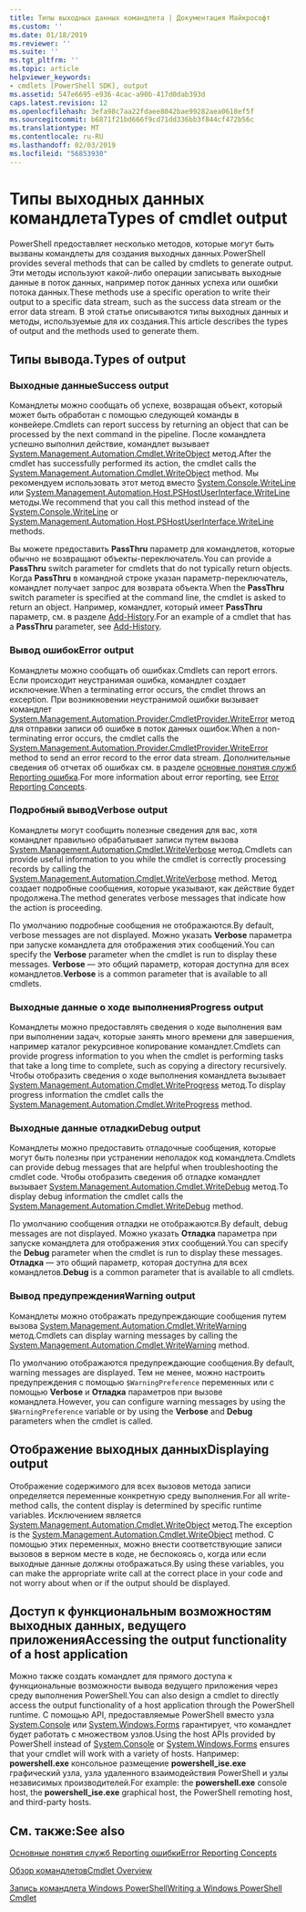 ```yaml
---
title: Типы выходных данных командлета | Документация Майкрософт
ms.custom: ''
ms.date: 01/18/2019
ms.reviewer: ''
ms.suite: ''
ms.tgt_pltfrm: ''
ms.topic: article
helpviewer_keywords:
- cmdlets [PowerShell SDK], output
ms.assetid: 547e6695-e936-4cac-a90b-417d0dab393d
caps.latest.revision: 12
ms.openlocfilehash: 3efa98c7aa22fdaee8042bae99282aea0618ef5f
ms.sourcegitcommit: b6871f21bd666f9cd71dd336bb3f844cf472b56c
ms.translationtype: MT
ms.contentlocale: ru-RU
ms.lasthandoff: 02/03/2019
ms.locfileid: "56853930"
---
```

# <a name="types-of-cmdlet-output"></a><span data-ttu-id="8ff97-102">Типы выходных данных командлета</span><span class="sxs-lookup"><span data-stu-id="8ff97-102">Types of cmdlet output</span></span>

<span data-ttu-id="8ff97-103">PowerShell предоставляет несколько методов, которые могут быть вызваны командлеты для создания выходных данных.</span><span class="sxs-lookup"><span data-stu-id="8ff97-103">PowerShell provides several methods that can be called by cmdlets to generate output.</span></span> <span data-ttu-id="8ff97-104">Эти методы используют какой-либо операции записывать выходные данные в поток данных, например поток данных успеха или ошибки потока данных.</span><span class="sxs-lookup"><span data-stu-id="8ff97-104">These methods use a specific operation to write their output to a specific data stream, such as the success data stream or the error data stream.</span></span> <span data-ttu-id="8ff97-105">В этой статье описываются типы выходных данных и методы, используемые для их создания.</span><span class="sxs-lookup"><span data-stu-id="8ff97-105">This article describes the types of output and the methods used to generate them.</span></span>

## <a name="types-of-output"></a><span data-ttu-id="8ff97-106">Типы вывода.</span><span class="sxs-lookup"><span data-stu-id="8ff97-106">Types of output</span></span>

### <a name="success-output"></a><span data-ttu-id="8ff97-107">Выходные данные</span><span class="sxs-lookup"><span data-stu-id="8ff97-107">Success output</span></span>

<span data-ttu-id="8ff97-108">Командлеты можно сообщать об успехе, возвращая объект, который может быть обработан с помощью следующей команды в конвейере.</span><span class="sxs-lookup"><span data-stu-id="8ff97-108">Cmdlets can report success by returning an object that can be processed by the next command in the pipeline.</span></span> <span data-ttu-id="8ff97-109">После командлета успешно выполнил действие, командлет вызывает [System.Management.Automation.Cmdlet.WriteObject](/dotnet/api/System.Management.Automation.Cmdlet.WriteObject) метод.</span><span class="sxs-lookup"><span data-stu-id="8ff97-109">After the cmdlet has successfully performed its action, the cmdlet calls the [System.Management.Automation.Cmdlet.WriteObject](/dotnet/api/System.Management.Automation.Cmdlet.WriteObject) method.</span></span> <span data-ttu-id="8ff97-110">Мы рекомендуем использовать этот метод вместо [System.Console.WriteLine](/dotnet/api/System.Console.WriteLine) или [System.Management.Automation.Host.PSHostUserInterface.WriteLine](/dotnet/api/System.Management.Automation.Host.PSHostUserInterface.WriteLine) методы.</span><span class="sxs-lookup"><span data-stu-id="8ff97-110">We recommend that you call this method instead of the [System.Console.WriteLine](/dotnet/api/System.Console.WriteLine) or [System.Management.Automation.Host.PSHostUserInterface.WriteLine](/dotnet/api/System.Management.Automation.Host.PSHostUserInterface.WriteLine) methods.</span></span>

<span data-ttu-id="8ff97-111">Вы можете предоставить **PassThru** параметр для командлетов, которые обычно не возвращают объекты-переключатель.</span><span class="sxs-lookup"><span data-stu-id="8ff97-111">You can provide a **PassThru** switch parameter for cmdlets that do not typically return objects.</span></span>
<span data-ttu-id="8ff97-112">Когда **PassThru** в командной строке указан параметр-переключатель, командлет получает запрос для возврата объекта.</span><span class="sxs-lookup"><span data-stu-id="8ff97-112">When the **PassThru** switch parameter is specified at the command line, the cmdlet is asked to return an object.</span></span> <span data-ttu-id="8ff97-113">Например, командлет, который имеет **PassThru** параметр, см. в разделе [Add-History](/powershell/module/Microsoft.PowerShell.Core/Add-History).</span><span class="sxs-lookup"><span data-stu-id="8ff97-113">For an example of a cmdlet that has a **PassThru** parameter, see [Add-History](/powershell/module/Microsoft.PowerShell.Core/Add-History).</span></span>

### <a name="error-output"></a><span data-ttu-id="8ff97-114">Вывод ошибок</span><span class="sxs-lookup"><span data-stu-id="8ff97-114">Error output</span></span>

<span data-ttu-id="8ff97-115">Командлеты можно сообщать об ошибках.</span><span class="sxs-lookup"><span data-stu-id="8ff97-115">Cmdlets can report errors.</span></span> <span data-ttu-id="8ff97-116">Если происходит неустранимая ошибка, командлет создает исключение.</span><span class="sxs-lookup"><span data-stu-id="8ff97-116">When a terminating error occurs, the cmdlet throws an exception.</span></span> <span data-ttu-id="8ff97-117">При возникновении неустранимой ошибки вызывает командлет [System.Management.Automation.Provider.CmdletProvider.WriteError](/dotnet/api/System.Management.Automation.Provider.CmdletProvider.WriteError) метод для отправки записи об ошибке в поток данных ошибок.</span><span class="sxs-lookup"><span data-stu-id="8ff97-117">When a non-terminating error occurs, the cmdlet calls the [System.Management.Automation.Provider.CmdletProvider.WriteError](/dotnet/api/System.Management.Automation.Provider.CmdletProvider.WriteError) method to send an error record to the error data stream.</span></span> <span data-ttu-id="8ff97-118">Дополнительные сведения об отчетах об ошибках см. в разделе [основные понятия служб Reporting ошибка](./error-reporting-concepts.md).</span><span class="sxs-lookup"><span data-stu-id="8ff97-118">For more information about error reporting, see [Error Reporting Concepts](./error-reporting-concepts.md).</span></span>

### <a name="verbose-output"></a><span data-ttu-id="8ff97-119">Подробный вывод</span><span class="sxs-lookup"><span data-stu-id="8ff97-119">Verbose output</span></span>

<span data-ttu-id="8ff97-120">Командлеты могут сообщить полезные сведения для вас, хотя командлет правильно обрабатывает записи путем вызова [System.Management.Automation.Cmdlet.WriteVerbose](/dotnet/api/System.Management.Automation.Cmdlet.WriteVerbose) метод.</span><span class="sxs-lookup"><span data-stu-id="8ff97-120">Cmdlets can provide useful information to you while the cmdlet is correctly processing records by calling the [System.Management.Automation.Cmdlet.WriteVerbose](/dotnet/api/System.Management.Automation.Cmdlet.WriteVerbose) method.</span></span> <span data-ttu-id="8ff97-121">Метод создает подробные сообщения, которые указывают, как действие будет продолжена.</span><span class="sxs-lookup"><span data-stu-id="8ff97-121">The method generates verbose messages that indicate how the action is proceeding.</span></span>

<span data-ttu-id="8ff97-122">По умолчанию подробные сообщения не отображаются.</span><span class="sxs-lookup"><span data-stu-id="8ff97-122">By default, verbose messages are not displayed.</span></span> <span data-ttu-id="8ff97-123">Можно указать **Verbose** параметра при запуске командлета для отображения этих сообщений.</span><span class="sxs-lookup"><span data-stu-id="8ff97-123">You can specify the **Verbose** parameter when the cmdlet is run to display these messages.</span></span> <span data-ttu-id="8ff97-124">**Verbose** — это общий параметр, которая доступна для всех командлетов.</span><span class="sxs-lookup"><span data-stu-id="8ff97-124">**Verbose** is a common parameter that is available to all cmdlets.</span></span>

### <a name="progress-output"></a><span data-ttu-id="8ff97-125">Выходные данные о ходе выполнения</span><span class="sxs-lookup"><span data-stu-id="8ff97-125">Progress output</span></span>

<span data-ttu-id="8ff97-126">Командлеты можно предоставлять сведения о ходе выполнения вам при выполнении задач, которые занять много времени для завершения, например каталог рекурсивное копирование командлет.</span><span class="sxs-lookup"><span data-stu-id="8ff97-126">Cmdlets can provide progress information to you when the cmdlet is performing tasks that take a long time to complete, such as copying a directory recursively.</span></span> <span data-ttu-id="8ff97-127">Чтобы отобразить сведения о ходе выполнения командлета вызывает [System.Management.Automation.Cmdlet.WriteProgress](/dotnet/api/System.Management.Automation.Cmdlet.WriteProgress) метод.</span><span class="sxs-lookup"><span data-stu-id="8ff97-127">To display progress information the cmdlet calls the [System.Management.Automation.Cmdlet.WriteProgress](/dotnet/api/System.Management.Automation.Cmdlet.WriteProgress) method.</span></span>

### <a name="debug-output"></a><span data-ttu-id="8ff97-128">Выходные данные отладки</span><span class="sxs-lookup"><span data-stu-id="8ff97-128">Debug output</span></span>

<span data-ttu-id="8ff97-129">Командлеты можно предоставить отладочные сообщения, которые могут быть полезны при устранении неполадок код командлета.</span><span class="sxs-lookup"><span data-stu-id="8ff97-129">Cmdlets can provide debug messages that are helpful when troubleshooting the cmdlet code.</span></span> <span data-ttu-id="8ff97-130">Чтобы отобразить сведения об отладке командлет вызывает [System.Management.Automation.Cmdlet.WriteDebug](/dotnet/api/System.Management.Automation.Cmdlet.WriteDebug) метод.</span><span class="sxs-lookup"><span data-stu-id="8ff97-130">To display debug information the cmdlet calls the [System.Management.Automation.Cmdlet.WriteDebug](/dotnet/api/System.Management.Automation.Cmdlet.WriteDebug) method.</span></span>

<span data-ttu-id="8ff97-131">По умолчанию сообщения отладки не отображаются.</span><span class="sxs-lookup"><span data-stu-id="8ff97-131">By default, debug messages are not displayed.</span></span> <span data-ttu-id="8ff97-132">Можно указать **Отладка** параметра при запуске командлета для отображения этих сообщений.</span><span class="sxs-lookup"><span data-stu-id="8ff97-132">You can specify the **Debug** parameter when the cmdlet is run to display these messages.</span></span> <span data-ttu-id="8ff97-133">**Отладка** — это общий параметр, которая доступна для всех командлетов.</span><span class="sxs-lookup"><span data-stu-id="8ff97-133">**Debug** is a common parameter that is available to all cmdlets.</span></span>

### <a name="warning-output"></a><span data-ttu-id="8ff97-134">Вывод предупреждения</span><span class="sxs-lookup"><span data-stu-id="8ff97-134">Warning output</span></span>

<span data-ttu-id="8ff97-135">Командлеты можно отображать предупреждающие сообщения путем вызова [System.Management.Automation.Cmdlet.WriteWarning](/dotnet/api/System.Management.Automation.Cmdlet.WriteWarning) метод.</span><span class="sxs-lookup"><span data-stu-id="8ff97-135">Cmdlets can display warning messages by calling the [System.Management.Automation.Cmdlet.WriteWarning](/dotnet/api/System.Management.Automation.Cmdlet.WriteWarning) method.</span></span>

<span data-ttu-id="8ff97-136">По умолчанию отображаются предупреждающие сообщения.</span><span class="sxs-lookup"><span data-stu-id="8ff97-136">By default, warning messages are displayed.</span></span> <span data-ttu-id="8ff97-137">Тем не менее, можно настроить предупреждения с помощью `$WarningPreference` переменных или с помощью **Verbose** и **Отладка** параметров при вызове командлета.</span><span class="sxs-lookup"><span data-stu-id="8ff97-137">However, you can configure warning messages by using the `$WarningPreference` variable or by using the **Verbose** and **Debug** parameters when the cmdlet is called.</span></span>

## <a name="displaying-output"></a><span data-ttu-id="8ff97-138">Отображение выходных данных</span><span class="sxs-lookup"><span data-stu-id="8ff97-138">Displaying output</span></span>

<span data-ttu-id="8ff97-139">Отображение содержимого для всех вызовов метода записи определяется переменные конкретную среду выполнения.</span><span class="sxs-lookup"><span data-stu-id="8ff97-139">For all write-method calls, the content display is determined by specific runtime variables.</span></span> <span data-ttu-id="8ff97-140">Исключением является [System.Management.Automation.Cmdlet.WriteObject](/dotnet/api/System.Management.Automation.Cmdlet.WriteObject) метод.</span><span class="sxs-lookup"><span data-stu-id="8ff97-140">The exception is the [System.Management.Automation.Cmdlet.WriteObject](/dotnet/api/System.Management.Automation.Cmdlet.WriteObject) method.</span></span> <span data-ttu-id="8ff97-141">С помощью этих переменных, можно внести соответствующие записи вызовов в верном месте в коде, не беспокоясь о, когда или если выходные данные должны отображаться.</span><span class="sxs-lookup"><span data-stu-id="8ff97-141">By using these variables, you can make the appropriate write call at the correct place in your code and not worry about when or if the output should be displayed.</span></span>

## <a name="accessing-the-output-functionality-of-a-host-application"></a><span data-ttu-id="8ff97-142">Доступ к функциональным возможностям выходных данных, ведущего приложения</span><span class="sxs-lookup"><span data-stu-id="8ff97-142">Accessing the output functionality of a host application</span></span>

<span data-ttu-id="8ff97-143">Можно также создать командлет для прямого доступа к функциональные возможности вывода ведущего приложения через среду выполнения PowerShell.</span><span class="sxs-lookup"><span data-stu-id="8ff97-143">You can also design a cmdlet to directly access the output functionality of a host application through the PowerShell runtime.</span></span> <span data-ttu-id="8ff97-144">С помощью API, предоставляемые PowerShell вместо узла [System.Console](/dotnet/api/System.Console) или [System.Windows.Forms](/dotnet/api/System.Windows.Forms) гарантирует, что командлет будет работать с множеством узлов.</span><span class="sxs-lookup"><span data-stu-id="8ff97-144">Using the host APIs provided by PowerShell instead of [System.Console](/dotnet/api/System.Console) or [System.Windows.Forms](/dotnet/api/System.Windows.Forms) ensures that your cmdlet will work with a variety of hosts.</span></span> <span data-ttu-id="8ff97-145">Например: **powershell.exe** консольное размещение **powershell_ise.exe** графический узла, узла удаленного взаимодействия PowerShell и узлы независимых производителей.</span><span class="sxs-lookup"><span data-stu-id="8ff97-145">For example: the **powershell.exe** console host, the **powershell_ise.exe** graphical host, the PowerShell remoting host, and third-party hosts.</span></span>

## <a name="see-also"></a><span data-ttu-id="8ff97-146">См. также:</span><span class="sxs-lookup"><span data-stu-id="8ff97-146">See also</span></span>

[<span data-ttu-id="8ff97-147">Основные понятия служб Reporting ошибки</span><span class="sxs-lookup"><span data-stu-id="8ff97-147">Error Reporting Concepts</span></span>](./error-reporting-concepts.md)

[<span data-ttu-id="8ff97-148">Обзор командлетов</span><span class="sxs-lookup"><span data-stu-id="8ff97-148">Cmdlet Overview</span></span>](./cmdlet-overview.md)

[<span data-ttu-id="8ff97-149">Запись командлета Windows PowerShell</span><span class="sxs-lookup"><span data-stu-id="8ff97-149">Writing a Windows PowerShell Cmdlet</span></span>](./writing-a-windows-powershell-cmdlet.md)